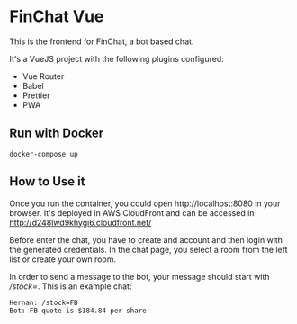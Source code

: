 # FinChat Vue 

This is the frontend for FinChat, a bot based chat.

It's a VueJS project with the following plugins configured:
- Vue Router
- Babel
- Prettier
- PWA

## Run with Docker

```
docker-compose up
```

## How to Use it

Once you run the container, you could open http://localhost:8080 in your browser. It's deployed in AWS CloudFront and can be accessed in http://d248lwd9khygi6.cloudfront.net/

Before enter the chat, you have to create and account and then login with the generated credentials.
In the chat page, you select a room from the left list or create your own room.

In order to send a message to the bot, your message should start with _/stock=_.
This is an example chat:

```
Hernan: /stock=FB
Bot: FB quote is $184.84 per share
```
